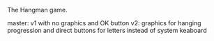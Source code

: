 The Hangman game.

master: v1 with no graphics and OK button
v2: graphics for hanging progression and direct buttons for letters instead of system keaboard
